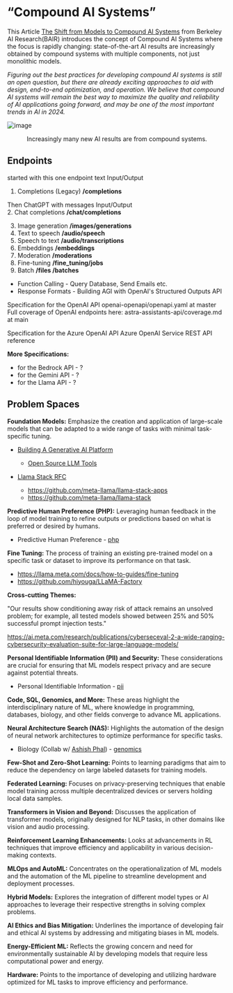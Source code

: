 # “Compound AI Systems”

This Article [The Shift from Models to Compound AI Systems](https://bair.berkeley.edu/blog/2024/02/18/compound-ai-systems/) from Berkeley AI Research(BAIR) introduces the concept of Compound AI Systems where the focus is rapidly changing: state-of-the-art AI results are increasingly obtained by compound systems with multiple components, not just monolithic models. 

_Figuring out the best practices for developing compound AI systems is still an open question, but there are already exciting approaches to aid with design, end-to-end optimization, and operation. We believe that compound AI systems will remain the best way to maximize the quality and reliability of AI applications going forward, and may be one of the most important trends in AI in 2024._

![image](https://github.com/user-attachments/assets/d874e82f-9b89-487e-894c-1ed3b247294d)
<p align="center">Increasingly many new AI results are from compound systems.</p>

## Endpoints
 
started with this one endpoint text Input/Output  
1. Completions (Legacy)		**/completions**

Then ChatGPT with messages Input/Output   
2. Chat completions        	**/chat/completions**  
  
3. Image generation		**/images/generations**
4. Text to speech			**/audio/speech**
5. Speech to text			**/audio/transcriptions**
6. Embeddings			**/embeddings**
7. Moderation			**/moderations**
8. Fine-tuning  **/fine_tuning/jobs**
9. Batch				**/files /batches**


- Function Calling - Query Database, Send Emails etc.
- Response Formats - Building AGI with OpenAI's Structured Outputs API

Specification for the OpenAI API openai-openapi/openapi.yaml at master  
Full coverage of OpenAI endpoints here: astra-assistants-api/coverage.md at main 

Specification for the Azure OpenAI API Azure OpenAI Service REST API reference

**More Specifications:**
- for the Bedrock API - ?
- for the Gemini API - ?
- for the Llama API - ?

## Problem Spaces

**Foundation Models:** Emphasize the creation and application of large-scale models that can be adapted to a wide range of tasks with minimal task-specific tuning.  

- [Building A Generative AI Platform](https://huyenchip.com/2024/07/25/genai-platform.html)
  - [Open Source LLM Tools](https://huyenchip.com/llama-police)

- [Llama Stack RFC](https://github.com/meta-llama/llama-stack/blob/main/rfcs/RFC-0001-llama-stack.md)
  - https://github.com/meta-llama/llama-stack-apps
  - https://github.com/meta-llama/llama-stack

**Predictive Human Preference (PHP):** Leveraging human feedback in the loop of model training to refine outputs or predictions based on what is preferred or desired by humans.   

- Predictive Human Preference - [php](php)

**Fine Tuning:** The process of training an existing pre-trained model on a specific task or dataset to improve its performance on that task.  

- https://llama.meta.com/docs/how-to-guides/fine-tuning
- https://github.com/hiyouga/LLaMA-Factory

**Cross-cutting Themes:**

"Our results show conditioning away risk of attack remains an unsolved problem; for example, all tested models showed between 25% and 50% successful prompt injection tests."

https://ai.meta.com/research/publications/cyberseceval-2-a-wide-ranging-cybersecurity-evaluation-suite-for-large-language-models/

**Personal Identifiable Information (PII) and Security:** These considerations are crucial for ensuring that ML models respect privacy and are secure against potential threats.  

- Personal Identifiable Information - [pii](pii)  

**Code, SQL, Genomics, and More:** These areas highlight the interdisciplinary nature of ML, where knowledge in programming, databases, biology, and other fields converge to advance ML applications.  

**Neural Architecture Search (NAS):** Highlights the automation of the design of neural network architectures to optimize performance for specific tasks.  

- Biology (Collab w/ [Ashish Phal](https://www.linkedin.com/in/ashish-phal-548b37125/)) - [genomics](docs/genomics.md)  

**Few-Shot and Zero-Shot Learning:** Points to learning paradigms that aim to reduce the dependency on large labeled datasets for training models.  

**Federated Learning:** Focuses on privacy-preserving techniques that enable model training across multiple decentralized devices or servers holding local data samples.  
 
**Transformers in Vision and Beyond:** Discusses the application of transformer models, originally designed for NLP tasks, in other domains like vision and audio processing.  

**Reinforcement Learning Enhancements:** Looks at advancements in RL techniques that improve efficiency and applicability in various decision-making contexts.   

**MLOps and AutoML:** Concentrates on the operationalization of ML models and the automation of the ML pipeline to streamline development and deployment processes.  

**Hybrid Models:** Explores the integration of different model types or AI approaches to leverage their respective strengths in solving complex problems.  

**AI Ethics and Bias Mitigation:** Underlines the importance of developing fair and ethical AI systems by addressing and mitigating biases in ML models.  

**Energy-Efficient ML:** Reflects the growing concern and need for environmentally sustainable AI by developing models that require less computational power and energy. 

**Hardware:** Points to the importance of developing and utilizing hardware optimized for ML tasks to improve efficiency and performance.  











